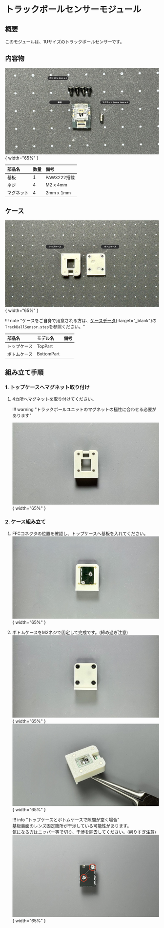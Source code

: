 # トラックボールセンサーモジュール

## 概要

このモジュールは、1Uサイズのトラックボールセンサーです。  


## 内容物
![部品](img/sensor01.jpg){ width="65%" }

| 部品名 | 数量 | 備考 |
| :--- | :--- | :--- |
| 基板 | 1 | PAW3222搭載 |
| ネジ | 4 | M2 x 4mm |
| マグネット | 4 | 2mm x 1mm |

## ケース
![ケース](img/sensor02.jpg){ width="65%" }

!!! note "ケースをご自身で用意される方は、[ケースデータ]({{three_d_data_url}}/case/modules){:target="_blank"}の`TrackBallSensor.step`を参照ください。"

| 部品名 | モデル名 | 備考 |
| :--- | :--- | :--- |
| トップケース | TopPart | |
| ボトムケース | BottomPart | |

## 組み立て手順

### 1. トップケースへマグネット取り付け
1. 4カ所へマグネットを取り付けてください。
   
    !!! warning "トラックボールユニットのマグネットの極性に合わせる必要があります"  
          
    ![ケース](img/sensor-build01-01.jpeg){ width="65%" }

### 2. ケース組み立て
1. FFCコネクタの位置を確認し、トップケースへ基板を入れてください。  
    ![ケース](img/sensor-build02-01.jpeg){ width="65%" }
     
2. ボトムケースをM2ネジで固定して完成です。(締め過ぎ注意)  
    ![ケース](img/sensor-build02-02.jpeg){ width="65%" }  
    ![ケース](img/sensor-build02-03.jpeg){ width="65%" }  

    !!! info "トップケースとボトムケースで隙間が空く場合"  
        基板裏面のレンズ固定箇所が干渉している可能性があります。  
        気になる方はニッパー等で切り、干渉を除去してください。(削りすぎ注意)   
        ![ケース](img/sensor-build02-warn.jpeg){ width="65%" }  
